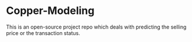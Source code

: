 # Copper-Modeling
This is an open-source project repo which deals with predicting the selling price or the transaction status.
